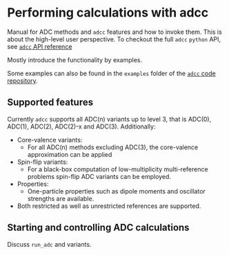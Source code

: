 # Performing calculations with adcc

Manual for ADC methods and `adcc` features and how to invoke them.
This is about the high-level user perspective.
To checkout the full `adcc` `python` API, see [`adcc` API reference](reference.md)

Mostly introduce the functionality by examples.

Some examples can also be found in the `examples` folder
of the [`adcc` code repository](https://adc-connect.org/examples).


## Supported features
Currently `adcc` supports all ADC(n) variants up to level 3,
that is ADC(0), ADC(1), ADC(2), ADC(2)-x and ADC(3).
Additionally:
- Core-valence variants:
	- For all ADC(n) methods excluding ADC(3), the core-valence approximation
	  can be applied
- Spin-flip variants:
	- For a black-box computation of low-multiplicity multi-reference problems
	  spin-flip ADC variants can be employed.
- Properties:
	- One-particle properties such as dipole moments and oscillator strengths
	  are available.
- Both restricted as well as unrestricted references are supported.


## Starting and controlling ADC calculations
Discuss `run_adc` and variants.
